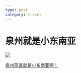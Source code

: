 ```yaml
---
type: post
category: travel
---
```


# 泉州就是小东南亚

![](https://i2.hdslb.com/bfs/archive/b374dbf4f0da2222817a93a0364091a3d14c1388.jpg@320w_200h_100Q_1c.webp)

[泉州简直就是小东南亚啊！](https://www.bilibili.com/video/av27970422)
